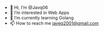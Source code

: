 - 👋 Hi, I’m @Javq06
- 👀 I’m interested in Web Apps
- 🌱 I’m currently learning Golang
- 📫 How to reach me javeq2001@gmail.com

<!---
Javq06/Javq06 is a ✨ special ✨ repository because its `README.md` (this file) appears on your GitHub profile.
You can click the Preview link to take a look at your changes.
--->
